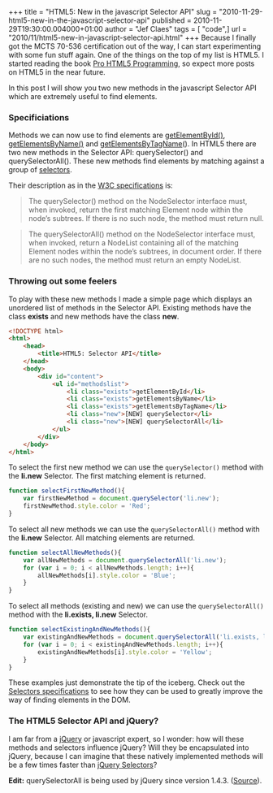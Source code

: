 +++
title = "HTML5: New in the javascript Selector API"
slug = "2010-11-29-html5-new-in-the-javascript-selector-api"
published = 2010-11-29T19:30:00.004000+01:00
author = "Jef Claes"
tags = [ "code",]
url = "2010/11/html5-new-in-javascript-selector-api.html"
+++
Because I finally got the MCTS 70-536 certification out of the way, I
can start experimenting with some fun stuff again. One of the things on
the top of my list is HTML5. I started reading the book [Pro HTML5 Programming](http://www.amazon.com/gp/product/1430227907?ie=UTF8&tag=diofanedebyje-20&linkCode=as2&camp=1789&creative=9325&creativeASIN=1430227907), so expect more posts on HTML5 in the near future.  
  
In this post I will show you two new methods in the javascript Selector
API which are extremely useful to find elements.  
  
### Specificiations
  
Methods we can now use to find elements are
[getElementById()](https://developer.mozilla.org/en/document.getElementById),
[getElementsByName()](https://developer.mozilla.org/en/DOM/document.getElementsByName)
and
[getElementsByTagName](https://developer.mozilla.org/en/DOM/document.getElementsByTagName)().
In HTML5 there are two new methods in the Selector API: querySelector()
and querySelectorAll(). These new methods find elements by matching
against a group of
[selectors](http://www.w3.org/TR/css3-selectors/#link).  
  
Their description as in the [W3C
specifications](http://www.w3.org/TR/selectors-api/) is:  

> The querySelector() method on the NodeSelector interface must, when
> invoked, return the first matching Element node within the node’s
> subtrees. If there is no such node, the method must return null.

> The querySelectorAll() method on the NodeSelector interface must, when
> invoked, return a NodeList containing all of the matching Element
> nodes within the node’s subtrees, in document order. If there are no
> such nodes, the method must return an empty NodeList.

  
### Throwing out some feelers  
  
To play with these new methods I made a simple page which displays an
unordered list of methods in the Selector API. Existing methods have the
class **exists** and new methods have the class **new**.  
  
```html
<!DOCTYPE html>
<html>
    <head>
        <title>HTML5: Selector API</title>        
    </head>
    <body>
        <div id="content">
            <ul id="methodslist">
                <li class="exists">getElementById</li>
                <li class="exists">getElementsByName</li>
                <li class="exists">getElementsByTagName</li>
                <li class="new">[NEW] querySelector</li>
                <li class="new">[NEW] querySelectorAll</li>   
            </ul>            
        </div>
    </body>
</html>
```
  
To select the first new method we can use the `querySelector()` method
with the **li.new** Selector. The first matching element is returned.  
  
```js
function selectFirstNewMethod(){
    var firstNewMethod = document.querySelector('li.new');
    firstNewMethod.style.color = 'Red';
}
```

To select all new methods we can use the `querySelectorAll()` method with
the **li.new** Selector. All matching elements are returned.  
  
```js
function selectAllNewMethods(){
    var allNewMethods = document.querySelectorAll('li.new');
    for (var i = 0; i < allNewMethods.length; i++){
        allNewMethods[i].style.color = 'Blue';
    }
}
```

To select all methods (existing and new) we can use the
`querySelectorAll()` method with the **li.exists, li.new** Selector.  
  
```js
function selectExistingAndNewMethods(){
    var existingAndNewMethods = document.querySelectorAll('li.exists, li.new');
    for (var i = 0; i < existingAndNewMethods.length; i++){
        existingAndNewMethods[i].style.color = 'Yellow';
    }
}
```

These examples just demonstrate the tip of the iceberg. Check out the
[Selectors specifications](http://www.w3.org/TR/css3-selectors/#link) to
see how they can be used to greatly improve the way of finding elements
in the DOM.  
    
### The HTML5 Selector API and jQuery?  
  
I am far from a [jQuery](http://jquery.com/) or javascript expert, so I
wonder: how will these methods and selectors influence jQuery? Will they
be encapsulated into jQuery, because I can imagine that these natively
implemented methods will be a few times faster than [jQuery
Selectors](http://api.jquery.com/category/selectors/)?  
  
**Edit:** querySelectorAll is being used by jQuery since version 1.4.3.
([Source](http://stackoverflow.com/questions/4038878/jquery-will-not-exist-in-future)).
